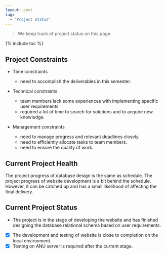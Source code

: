 ```yaml
---
layout: post
tag:
  - "Project Status"
---
```


> We keep track of project status on this page.

{% include toc %}

## Project Constraints

- Time constraints

  - need to accomplish the deliverables in this semester.

- Technical constraints

  - team members lack some experiences with implementing specific user requirements
  - required a lot of time to search for solutions and to acquire new knowledge.

- Management constraints

  - need to manage progress and relevant deadlines closely.
  - need to efficiently allocate tasks to team members.
  - need to ensure the quality of work.

## Current Project Health

The project progress of database design is the same as schedule. The project progress of website development is a bit behind the schedule. However, it can be catched up and has a small likelihood of affecting the final delivery.

## Current Project Status

- The project is in the stage of developing the website and has finished designing the database relational schema based on user requirements.
- [x] The development and testing of website is close to completion on the local environment.
- [x] Testing on ANU server is required after the current stage.
